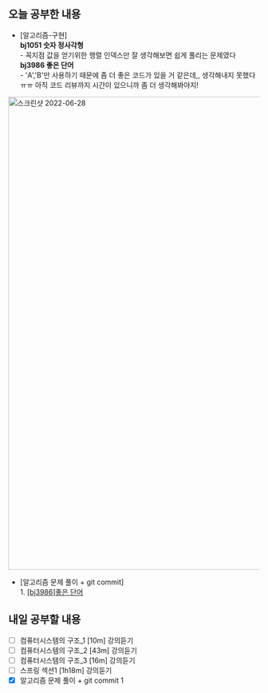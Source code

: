 ## 오늘 공부한 내용
- [알고리즘-구현] 
<br>**bj1051 숫자 정사각형**<br> - 꼭지점 값을 얻기위한 행렬 인덱스만 잘 생각해보면 쉽게 풀리는 문제였다
<br>**bj3986 좋은 단어**<br> - 'A','B'만 사용하기 때문에 좀 더 좋은 코드가 있을 거 같은데,, 생각해내지 못했다ㅠㅠ 아직 코드 리뷰까지 시간이 있으니까 좀 더 생각해봐야지!
<img width="948" alt="스크린샷 2022-06-28" src="https://user-images.githubusercontent.com/26339069/176216810-7cf4a97c-9227-4d7f-ac5f-595f6b1ec245.png">

- [알고리즘 문제 풀이 + git commit] <br>1. [[bj3986]좋은 단어](https://github.com/UsainTurtle/UsainTurtleAlgo2/blob/main/20220627/bj3986_%EC%A2%8B%EC%9D%80%EB%8B%A8%EC%96%B4_%EA%B6%8C%EC%9C%A0%EB%82%98.md)

## 내일 공부할 내용
- [ ] 컴퓨터시스템의 구조_1 [10m] 강의듣기
- [ ] 컴퓨터시스템의 구조_2 [43m] 강의듣기
- [ ] 컴퓨터시스템의 구조_3 [16m] 강의듣기
- [ ] 스프링 섹션1 [1h18m] 강의듣기
- [X] 알고리즘 문제 풀이 + git commit 1 
